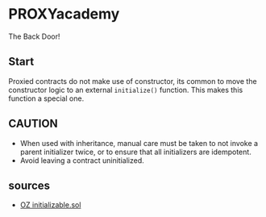 # PROXYacademy
The Back Door!
## Start
Proxied contracts do not make use of constructor, its common to move the constructor logic to an external `initialize()` function. This makes this function a special one.
## CAUTION 
- When used with inheritance, manual care must be taken to not invoke a parent initializer twice, or to ensure that all initializers are idempotent.
- Avoid leaving a contract uninitialized.

## sources
- [OZ initializable.sol](https://github.com/OpenZeppelin/openzeppelin-contracts-upgradeable/blob/dd8ca8adc47624c5c5e2f4d412f5f421951dcc25/contracts/proxy/utils/Initializable.sol#L10)
